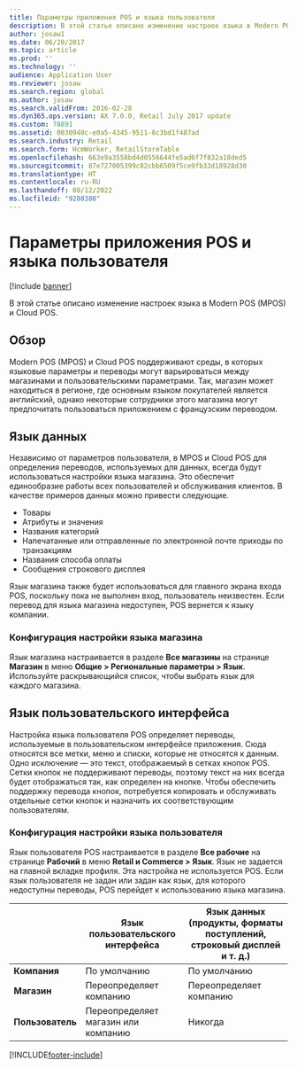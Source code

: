 ```yaml
---
title: Параметры приложения POS и языка пользователя
description: В этой статье описано изменение настроек языка в Modern POS (MPOS) и Cloud POS.
author: josaw1
ms.date: 06/20/2017
ms.topic: article
ms.prod: ''
ms.technology: ''
audience: Application User
ms.reviewer: josaw
ms.search.region: global
ms.author: josaw
ms.search.validFrom: 2016-02-28
ms.dyn365.ops.version: AX 7.0.0, Retail July 2017 update
ms.custom: 78891
ms.assetid: 0030940c-e0a5-4345-9511-8c3bd1f487ad
ms.search.industry: Retail
ms.search.form: HcmWorker, RetailStoreTable
ms.openlocfilehash: 663e9a3558bd4d0556644fe5ad6f7f832a18ded5
ms.sourcegitcommit: 87e727005399c82cbb6509f5ce9fb33d18928d30
ms.translationtype: HT
ms.contentlocale: ru-RU
ms.lasthandoff: 08/12/2022
ms.locfileid: "9288388"
---
```

# <a name="point-of-sale-pos-application-and-user-language-settings"></a>Параметры приложения POS и языка пользователя

[!include [banner](includes/banner.md)]

В этой статье описано изменение настроек языка в Modern POS (MPOS) и Cloud POS.

## <a name="overview"></a>Обзор
Modern POS (MPOS) и Cloud POS поддерживают среды, в которых языковые параметры и переводы могут варьироваться между магазинами и пользовательскими параметрами. Так, магазин может находиться в регионе, где основным языком покупателей является английский, однако некоторые сотрудники этого магазина могут предпочитать пользоваться приложением с французским переводом.

## <a name="data-language"></a>Язык данных

Независимо от параметров пользователя, в MPOS и Cloud POS для определения переводов, используемых для данных, всегда будут использоваться настройки языка магазина. Это обеспечит единообразие работы всех пользователей и обслуживания клиентов. В качестве примеров данных можно привести следующие.

- Товары
- Атрибуты и значения
- Названия категорий
- Напечатанные или отправленные по электронной почте приходы по транзакциям
- Названия способа оплаты
- Сообщения строкового дисплея

Язык магазина также будет использоваться для главного экрана входа POS, поскольку пока не выполнен вход, пользователь неизвестен. Если перевод для языка магазина недоступен, POS вернется к языку компании.

### <a name="configuring-the-stores-language-setting"></a>Конфигурация настройки языка магазина

Язык магазина настраивается в разделе **Все магазины** на странице **Магазин** в меню **Общие &gt; Региональные параметры &gt; Язык**. Используйте раскрывающийся список, чтобы выбрать язык для каждого магазина.

## <a name="user-interface-language"></a>Язык пользовательского интерфейса

Настройка языка пользователя POS определяет переводы, используемые в пользовательском интерфейсе приложения. Сюда относятся все метки, меню и списки, которые не относятся к данным. Одно исключение — это текст, отображаемый в сетках кнопок POS. Сетки кнопок не поддерживают переводы, поэтому текст на них всегда будет отображаться так, как определен на кнопке. Чтобы обеспечить поддержку перевода кнопок, потребуется копировать и обслуживать отдельные сетки кнопок и назначить их соответствующим пользователям.

### <a name="configuring-the-users-language-setting"></a>Конфигурация настройки языка пользователя

Язык пользователя POS настраивается в разделе **Все рабочие** на странице **Рабочий** в меню **Retail и Commerce &gt; Язык**. Язык не задается на главной вкладке профиля. Эта настройка не используется POS. Если язык пользователя не задан или задан как язык, для которого недоступны переводы, POS перейдет к использованию языка магазина.

| &nbsp;      | Язык пользовательского интерфейса                  | Язык данных (продукты, форматы поступлений, строковый дисплей и т. д.) |
|-------------|----------------------------|---------------------------------------------------------------|
| **Компания** | По умолчанию                    | По умолчанию                                                       |
| **Магазин**   | Переопределяет компанию          | Переопределяет компанию                                             |
| **Пользователь**    | Переопределяет магазин или компанию | Никогда                                                         |


[!INCLUDE[footer-include](../includes/footer-banner.md)]
